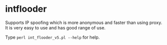 # intflooder
Supports IP spoofing which is more anonymous and faster than using proxy.
It is very easy to use and has good range of use. 

Type `perl int_flooder_v5.pl --help` for help.
